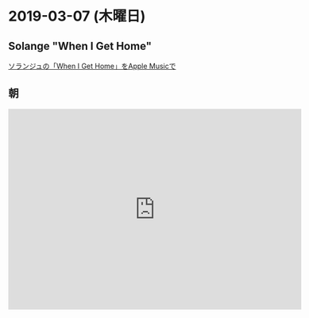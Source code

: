 # 2019-03-07 (木曜日)

## Solange "When I Get Home"

[‎ソランジュの「When I Get Home」をApple Musicで](https://itunes.apple.com/jp/album/when-i-get-home/1454595364)

## 朝

<iframe height='405' width='590' frameborder='0' allowtransparency='true' scrolling='no' src='https://www.strava.com/activities/2196077975/embed/87d3809a600023b0b7771206c0e037c0a265db46'></iframe>

